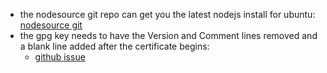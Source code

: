 
- the nodesource git repo can get you the latest nodejs install for ubuntu: [nodesource git](https://github.com/nodesource/distributions)
- the gpg key needs to have the Version and Comment lines removed and a blank line added after the certificate begins:
	- [github issue](https://github.com/HandBrake/HandBrake/issues/1608)

